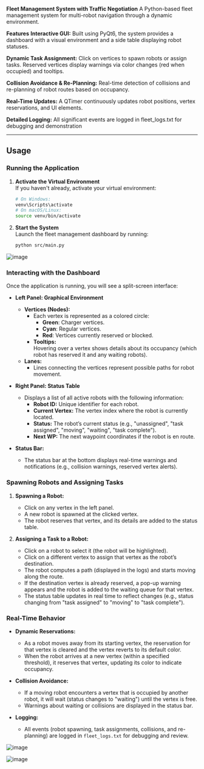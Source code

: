 **Fleet Management System with Traffic Negotiation**
A Python-based fleet management system for multi-robot navigation through a dynamic environment. 

**Features**
**Interactive GUI:**
Built using PyQt6, the system provides a dashboard with a visual environment and a side table displaying robot statuses.

**Dynamic Task Assignment:**
Click on vertices to spawn robots or assign tasks. Reserved vertices display warnings via color changes (red when occupied) and tooltips.

**Collision Avoidance & Re-Planning:**
Real-time detection of collisions and re-planning of robot routes based on occupancy.

**Real-Time Updates:**
A QTimer continuously updates robot positions, vertex reservations, and UI elements.

**Detailed Logging:**
All significant events are logged in fleet_logs.txt for debugging and demonstration



---

## Usage

### Running the Application

1. **Activate the Virtual Environment**  
   If you haven't already, activate your virtual environment:
   ```bash
   # On Windows:
   venv\Scripts\activate
   # On macOS/Linux:
   source venv/bin/activate
   ```

2. **Start the System**  
   Launch the fleet management dashboard by running:
   ```bash
   python src/main.py
   ```
![image](https://github.com/user-attachments/assets/5dbbe822-5ec9-488d-8e9e-f0f702f450bd)

### Interacting with the Dashboard

Once the application is running, you will see a split-screen interface:

- **Left Panel: Graphical Environment**  
  - **Vertices (Nodes):**  
    - Each vertex is represented as a colored circle:
      - **Green**: Charger vertices.
      - **Cyan**: Regular vertices.
      - **Red**: Vertices currently reserved or blocked.
    - **Tooltips:**  
      Hovering over a vertex shows details about its occupancy (which robot has reserved it and any waiting robots).
  - **Lanes:**  
    - Lines connecting the vertices represent possible paths for robot movement.
  
- **Right Panel: Status Table**  
  - Displays a list of all active robots with the following information:
    - **Robot ID:** Unique identifier for each robot.
    - **Current Vertex:** The vertex index where the robot is currently located.
    - **Status:** The robot’s current status (e.g., "unassigned", "task assigned", "moving", "waiting", "task complete").
    - **Next WP:** The next waypoint coordinates if the robot is en route.

- **Status Bar:**  
  - The status bar at the bottom displays real-time warnings and notifications (e.g., collision warnings, reserved vertex alerts).

### Spawning Robots and Assigning Tasks

1. **Spawning a Robot:**  
   - Click on any vertex in the left panel.
   - A new robot is spawned at the clicked vertex.
   - The robot reserves that vertex, and its details are added to the status table.

2. **Assigning a Task to a Robot:**  
   - Click on a robot to select it (the robot will be highlighted).
   - Click on a different vertex to assign that vertex as the robot’s destination.
   - The robot computes a path (displayed in the logs) and starts moving along the route.
   - If the destination vertex is already reserved, a pop-up warning appears and the robot is added to the waiting queue for that vertex.
   - The status table updates in real time to reflect changes (e.g., status changing from "task assigned" to "moving" to "task complete").

### Real-Time Behavior

- **Dynamic Reservations:**  
  - As a robot moves away from its starting vertex, the reservation for that vertex is cleared and the vertex reverts to its default color.
  - When the robot arrives at a new vertex (within a specified threshold), it reserves that vertex, updating its color to indicate occupancy.

- **Collision Avoidance:**  
  - If a moving robot encounters a vertex that is occupied by another robot, it will wait (status changes to "waiting") until the vertex is free.
  - Warnings about waiting or collisions are displayed in the status bar.

- **Logging:**  
  - All events (robot spawning, task assignments, collisions, and re-planning) are logged in `fleet_logs.txt` for debugging and review.

![image](https://github.com/user-attachments/assets/cd171350-28bd-46cf-b871-04af6bfe2753)

![image](https://github.com/user-attachments/assets/ffad7818-4b4b-40fd-942f-9ae2e45ba08e)




